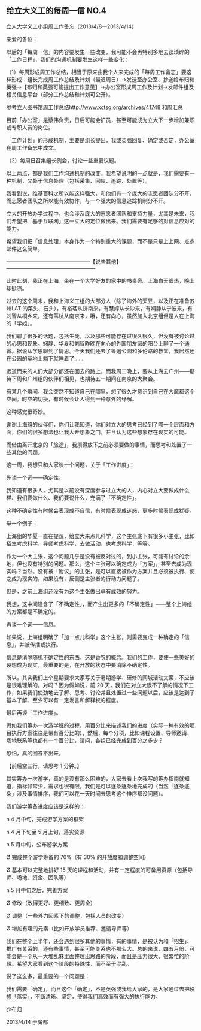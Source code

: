 ## 给立大义工的每周一信 NO.4

立人大学义工小组周工作备忘（2013/4/8—2013/4/14）

亲爱的各位：

以后的「每周一信」的内容要发生一些改变，我可能不会再特别多地去谈琐碎的「工作日程」，我们的沟通机制要发生这样一些变化：

（1）每周形成周工作总结，相当于原来由我个人来完成的「每周工作备忘」要这样形成：组长完成周工作总结及计划（最迟周日）→发送至办公室、抄送给布归和英强→【布归和英强可能提出工作意见】→办公室形成周工作及计划→发邮件组及相关信息平台（部分工作总结和计划可公开）。

参考立人图书馆周工作总结http://www.xctsg.org/archives/41748 和周汇总

目前「办公室」是蔡伟负责，日后可能会扩员，甚至可能成为立大下一步增加兼职或专职人员的岗位。

「工作计划」的形成机制，主要是组长提出，我或英强回复、确定或否定，办公室在周工作备忘中成文。

（2）每周日召集组长例会，讨论一些重要议题。

以上两点，都是我们工作沟通机制的改变。我希望说明的一点就是，我们需要有一种机制，又处于信息处理（包括采集、回应、追踪、处置等）。

我看到说，维基百科之所以能这样强大，和他们有一个庞大的志愿者团队分不开，而志愿者团队之所以能有效协作，与一个强大的信息追踪机制分不开。

立大的开放办学过程中，也会涉及庞大的志愿者团队和支持力量，尤其是未来，我们希望把「基于互联网」这一立大的定位做出来。我们需要有足够的对信息应对的能力。

希望我们把「信息处理」本身作为一个特别重大的课题，而不是只是上上网、点点邮件这么简单。

————————————————【说些其他】—————————————————

此时此刻，我正在上海，坐在一个大学好友的家中的书桌旁。上海白天很热，晚上却挺凉。

过去的这个周末，我和上海义工组的大部分人（除了海外的天昱，以及正在准备苏州LAT 的菜头、石头），有裕茗从济南来，有慧婷从长沙来，有娴静从宁波来，有刘智从桐乡来，还有苇杭从南京来，哦，还有向心，虽然加入北京组但是人在上海的「学姐」。

我们聊了很多的话题，包括生死，以及那些可能存在过很久很久，但没有被讨论过的心思和现象。娴静、华夏和刘智昨晚在向心的外国朋友家的阳台上聊了一个通宵。据说从学思聊到了情思。今天我们还去了鲁迅公园和多伦路的教堂，我居然还在公园的草地上躺下就睡着了……

远道而来的人们大部分都还在回去的路上，而我周二晚上，要从上海去广州——期待下周和广州组的伙伴们相见，也期待五一期间在南京的大聚会。

有某几个瞬间，我会突然不知道自己在哪里，想了很久才意识到自己在大魔都这个空间。时空的切换，有时候会让人得到一种意外的纾解。

这种感觉很奇妙。

谢谢上海组的伙伴们，你们让我知道，你们对立大的思考已经到了哪一个层面和方面，你们的很多想法也让我大开想象之门，并且认为这些想象存在现实的可能。

而借由离开北京的「旅途」，我须得放下之前必须要做的事情，而思考和处置了一些其他的问题。

这一周，我想只和大家谈一个问题，关于「工作进度」：

先谈一个词——确定性。

我知道有很多人，尤其是以前没有深度参与过立大的人，内心对立大要做成什么样、我们要做什么、我们要说什么，充满了「不确定性」。

这种不确定性有时候会表现成不自信，有时候表现成迷惑，更多时候表现成犹疑。

举一个例子：

上海组的华夏一直在提议，给立大来点儿科学，这个主张底下有很多小主张，比如招生考虑科学，导师考虑科学，去做活动，也考虑科学，等等。

作为一个大主张，这个问题几乎是没有被反对过的，到小主张，可能有讨论的余地，但也没有特别的问题。那么，这个主张可以确定成为「方案」，甚至去成为现实吗？当然。没有被「附议」的主张，是可以直接被作为方案并且必须被执行、使之成为现实的，如果没有，反倒是主张者的行动力问题了。

但是，之前上海组还没有为这个主张做出卓有成效的努力。

我想，这中间隐含了「不确定性」，而产生出更多的「不确定性」——整个上海组的方案都是不确定的。

再谈一个词——信息。

如果说，上海组明确了「加一点儿科学」这个主张，则需要变成一种确定的「信息」，并被传播或执行。

信息是消除随机不确定性的东西，这是香农的概念。我们的工作，要使一些美好的设想成为现实，最重要的是，在开放的状态中要消除不确定性。

所以，其实我们上个星期要求大家写关于暑期游学、研修的同城活动文案，不应该是很难理解的，对吗？因为假如说，前 20 天，我们在对立大很不了解的情况下工作，如果我们使劲地去了解、思考、讨论并且处置过一些问题以后，应该是达到了基本了解、至少可以有一定发言和解释权的程度。

最后再谈「工作进度」。

假如我们筹办一次游学班的过程，用百分比来描述我们的进度（实际一种有效的项目执行方案往往是带有百分比的），然后，每个分项，比如课程设置、导师邀请、场地联系等也都有一个百分比，请问，各组已经完成到百分之多少？

恐怕，真的回答不出来。

【前后空三行，请思考 1 分钟。】

其实筹办一次游学，真的是没有那么困难的，大家去看上次我写的筹办指南就知道，指标非常少，需求也很有限。我们是可以逐条逐条地完成的（当然「逐条逐条」涉及事情排序，我们可以花一天时间去思考这个排序都没问题）。

我们游学筹备进度应该是这样的：

n	4 月中旬，完成游学方案的框架

n	4 月下旬至 5 月上旬，落实资源

n	5 月中旬，公布游学方案

Ø	完成整个游学筹备的 70%（有 30% 的开放度和调整空间）

Ø	基本可以完整地排好 15 天的课程和活动，并有一定程度的可备用资源（包括导师、场地、资金、团队等）

n	5 月中旬之后，完善方案

Ø	修改（改得更好、更细致、更周全）

Ø	调整（一些外力因素下的调整，包括人员的改变）

Ø	增加有趣的元素（比如开放学员推荐、邀请导师等）

我们在整个上半年，还会遇到很多其他的事情，有的事情，是被认为和「招生」、推广有关系的，还有些事情，甚至可能关系也不那么大。总的来说，四五月份，可能会是一个从一大堆乱麻里面整理出思路的阶段，而且是压力很大、很繁忙的阶段。希望大家看到这个阶段的特殊性，而不至于混乱。

说了这么多，最重要的一个问题是：

我们需要「确定」，而且这个「确定」，不是英强或我给大家的，是大家通过去把设想「落实」，不断清晰、坚定，使得我们高效而有强大的执行能力。

@布归

2013/4/14 于魔都
